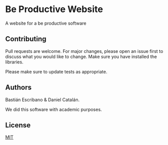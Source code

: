 # Be Productive Website
A website for a be productive software

## Contributing

Pull requests are welcome. For major changes, please open an issue first to discuss what you would like to change.
Make sure you have installed the libraries.

Please make sure to update tests as appropriate.

## Authors

Bastián Escribano & Daniel Catalán.                            

We did this software with academic purposes.             
     

## License

[MIT](https://choosealicense.com/licenses/mit/)
